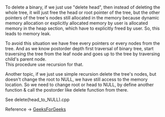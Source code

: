 To delete a binary, if we just use "delete head", then instead of deleting the whole tree, it will just free the head or root pointer
of the tree, but the other pointers of the tree's nodes still allocated in the memory because dynamic memory allocation or explicitly 
allocated memory by user is allocated memory in the heap section, which have to explicitly freed by user. 
So, this leads to memory leak.  

To avoid this situation we have free every pointers or every nodes from the tree.
And as we know postorder depth first traversal of binary tree, start traversing the tree from the leaf node and goes up to the tree
by traversing child's parent node.  
This procedure use recursion for that.  

Another topic, if we just use simple recursion delete the tree's nodes, but doesn't change the root to NULL, we have still access to the
memory location. So we need to change root or head to NULL, by define another function & call the postorder like delete function from  there.  

See delete(head_to_NULL).cpp  

Reference -> [GeeksForGeeks](https://www.geeksforgeeks.org/write-a-c-program-to-delete-a-tree/)
